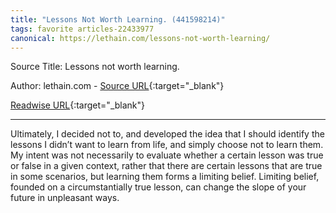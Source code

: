 ```yaml
---
title: "Lessons Not Worth Learning. (441598214)"
tags: favorite articles-22433977
canonical: https://lethain.com/lessons-not-worth-learning/
---
```


Source Title: Lessons not worth learning.

Author: lethain.com - [Source URL](https://lethain.com/lessons-not-worth-learning/){:target="_blank"}

[Readwise URL](https://readwise.io/open/441598214){:target="_blank"}

---

Ultimately, I decided not to, and developed the idea that I should identify the lessons I didn’t want to learn from life, and simply choose not to learn them. My intent was not necessarily to evaluate whether a certain lesson was true or false in a given context, rather that there are certain lessons that are true in some scenarios, but learning them forms a limiting belief. Limiting belief, founded on a circumstantially true lesson, can change the slope of your future in unpleasant ways.

